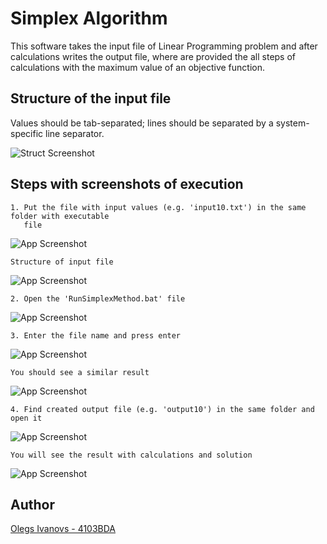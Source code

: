 
# Simplex Algorithm

This software takes the input file of 
Linear Programming problem and after
calculations writes the output file,
where are provided the all steps of
calculations with the maximum value 
of an objective function.





## Structure of the input file

Values should be tab-separated; 
lines should be separated by a 
system-specific line separator.

![Struct Screenshot](https://i.imgur.com/2P5n9vl.png)

## Steps with screenshots of execution

    1. Put the file with input values (e.g. 'input10.txt') in the same folder with executable 
       file
![App Screenshot](https://i.imgur.com/SqnFaET.png)

    Structure of input file
![App Screenshot](https://i.imgur.com/1YOzaSF.png)

    2. Open the 'RunSimplexMethod.bat' file
![App Screenshot](https://i.imgur.com/3sYJh6e.png)

    3. Enter the file name and press enter
![App Screenshot](https://i.imgur.com/iGzFVBA.png)

    You should see a similar result
![App Screenshot](https://i.imgur.com/PdzvuIi.png)

    4. Find created output file (e.g. 'output10') in the same folder and open it
![App Screenshot](https://i.imgur.com/OZfHqyB.png)

    You will see the result with calculations and solution
![App Screenshot](https://i.imgur.com/6Ze47J4.png)

## Author

 [Olegs Ivanovs - 4103BDA](https://github.com/Olegani4)

